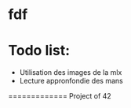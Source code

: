 fdf
=========

Todo list:
==========
- Utilisation des images de la mlx
- Lecture appronfondie des mans

=============
Project of 42
